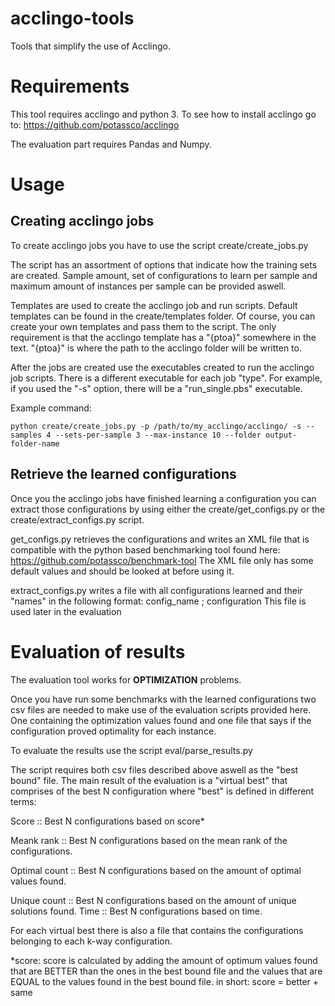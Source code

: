 # acclingo-tools
Tools that simplify the use of Acclingo.

# Requirements
This tool requires acclingo and python 3.
To see how to install acclingo go to: 
https://github.com/potassco/acclingo

The evaluation part requires Pandas and Numpy.
# Usage

## Creating acclingo jobs
To create acclingo jobs you have to use the script create/create_jobs.py

The script has an assortment of options that indicate how the training sets are created. Sample amount, set of configurations to learn per sample and maximum amount of instances per sample can be provided aswell.

 Templates are used to create the acclingo job and run scripts. Default templates can be found in the create/templates folder. Of course, you can create your own templates and pass them to the script. The only requirement is that the acclingo template has a "{ptoa}" somewhere in the text. "{ptoa}" is where the path to the acclingo folder will be written to.

After the jobs are created use the executables created to run the acclingo job scripts. There is a different executable for each job "type". For example, if you used the "-s" option, there will be a "run_single.pbs" executable.

Example command:

```
python create/create_jobs.py -p /path/to/my_acclingo/acclingo/ -s --samples 4 --sets-per-sample 3 --max-instance 10 --folder output-folder-name 
```

## Retrieve the learned configurations

Once you the acclingo jobs have finished learning a configuration you can extract those configurations by using either the create/get_configs.py or the create/extract_configs.py script.

get_configs.py retrieves the configurations and writes an XML file that is compatible with the python based benchmarking tool found here: https://github.com/potassco/benchmark-tool
The XML file only has some default values and should be looked at before using it.

extract_configs.py writes a file with all configurations learned and their "names" in the following format:
config_name ; configuration
This file is used later in the evaluation

# Evaluation of results

The evaluation tool works for __OPTIMIZATION__ problems. 

Once you have run some benchmarks with the learned configurations two csv files are needed to make use of the evaluation scripts provided here. One containing the optimization values found and one file that says if the configuration proved optimality for each instance.

To evaluate the results use the script eval/parse_results.py

The script requires both csv files described above aswell as the "best bound" file. The main result of the evaluation is a "virtual best" that comprises of the best N configuration where "best" is defined in different terms:

Score :: Best N configurations based on score*

Meank rank :: Best N configurations based on the mean rank of the configurations.

Optimal count :: Best N configurations based on the amount of optimal values found.

Unique count :: Best N configurations based on the amount of unique solutions found.
Time :: Best N configurations based on time.

For each virtual best there is also a file that contains the configurations belonging to each k-way configuration.

*score: score is calculated by adding the amount of optimum values found that are BETTER than the ones in the best bound file and the values that are EQUAL to the values found in the best bound file.
in short: score = better + same

